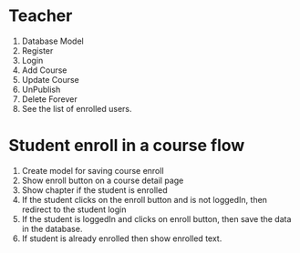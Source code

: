 # Teacher

1. Database Model
2. Register
3. Login
4. Add Course
5. Update Course
6. UnPublish
7. Delete Forever
8. See the list of enrolled users.

# Student enroll in a course flow

1. Create model for saving course enroll
2. Show enroll button on a course detail page
3. Show chapter if the student is enrolled
4. If the student clicks on the enroll button and is not loggedIn, then redirect to the student login
5. If the student is loggedIn and clicks on enroll button, then save the data in the database.
6. If student is already enrolled then show enrolled text.
